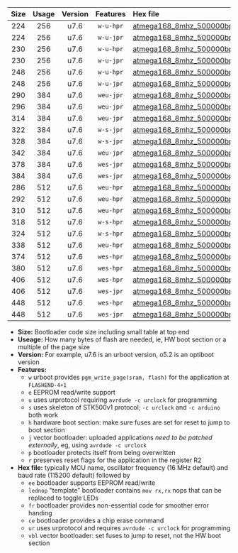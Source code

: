 |Size|Usage|Version|Features|Hex file|
|:-:|:-:|:-:|:-:|:--|
|224|256|u7.6|`w-u-hpr`|[atmega168_8mhz_500000bps_ur.hex](https://raw.githubusercontent.com/stefanrueger/urboot/main/atmega168_8mhz_500000bps_ur.hex)|
|224|256|u7.6|`w-u-jpr`|[atmega168_8mhz_500000bps_ur_vbl.hex](https://raw.githubusercontent.com/stefanrueger/urboot/main/atmega168_8mhz_500000bps_ur_vbl.hex)|
|230|256|u7.6|`w-u-hpr`|[atmega168_8mhz_500000bps_lednop_ur.hex](https://raw.githubusercontent.com/stefanrueger/urboot/main/atmega168_8mhz_500000bps_lednop_ur.hex)|
|230|256|u7.6|`w-u-jpr`|[atmega168_8mhz_500000bps_lednop_ur_vbl.hex](https://raw.githubusercontent.com/stefanrueger/urboot/main/atmega168_8mhz_500000bps_lednop_ur_vbl.hex)|
|248|256|u7.6|`w-u-hpr`|[atmega168_8mhz_500000bps_lednop_fr_ur.hex](https://raw.githubusercontent.com/stefanrueger/urboot/main/atmega168_8mhz_500000bps_lednop_fr_ur.hex)|
|248|256|u7.6|`w-u-jpr`|[atmega168_8mhz_500000bps_lednop_fr_ur_vbl.hex](https://raw.githubusercontent.com/stefanrueger/urboot/main/atmega168_8mhz_500000bps_lednop_fr_ur_vbl.hex)|
|290|384|u7.6|`weu-jpr`|[atmega168_8mhz_500000bps_ee_ur_vbl.hex](https://raw.githubusercontent.com/stefanrueger/urboot/main/atmega168_8mhz_500000bps_ee_ur_vbl.hex)|
|296|384|u7.6|`weu-jpr`|[atmega168_8mhz_500000bps_ee_lednop_ur_vbl.hex](https://raw.githubusercontent.com/stefanrueger/urboot/main/atmega168_8mhz_500000bps_ee_lednop_ur_vbl.hex)|
|314|384|u7.6|`weu-jpr`|[atmega168_8mhz_500000bps_ee_lednop_fr_ur_vbl.hex](https://raw.githubusercontent.com/stefanrueger/urboot/main/atmega168_8mhz_500000bps_ee_lednop_fr_ur_vbl.hex)|
|322|384|u7.6|`w-s-jpr`|[atmega168_8mhz_500000bps_vbl.hex](https://raw.githubusercontent.com/stefanrueger/urboot/main/atmega168_8mhz_500000bps_vbl.hex)|
|328|384|u7.6|`w-s-jpr`|[atmega168_8mhz_500000bps_lednop_vbl.hex](https://raw.githubusercontent.com/stefanrueger/urboot/main/atmega168_8mhz_500000bps_lednop_vbl.hex)|
|342|384|u7.6|`weu-jpr`|[atmega168_8mhz_500000bps_ee_lednop_fr_ce_ur_vbl.hex](https://raw.githubusercontent.com/stefanrueger/urboot/main/atmega168_8mhz_500000bps_ee_lednop_fr_ce_ur_vbl.hex)|
|378|384|u7.6|`wes-jpr`|[atmega168_8mhz_500000bps_ee_vbl.hex](https://raw.githubusercontent.com/stefanrueger/urboot/main/atmega168_8mhz_500000bps_ee_vbl.hex)|
|384|384|u7.6|`wes-jpr`|[atmega168_8mhz_500000bps_ee_lednop_vbl.hex](https://raw.githubusercontent.com/stefanrueger/urboot/main/atmega168_8mhz_500000bps_ee_lednop_vbl.hex)|
|286|512|u7.6|`weu-hpr`|[atmega168_8mhz_500000bps_ee_ur.hex](https://raw.githubusercontent.com/stefanrueger/urboot/main/atmega168_8mhz_500000bps_ee_ur.hex)|
|292|512|u7.6|`weu-hpr`|[atmega168_8mhz_500000bps_ee_lednop_ur.hex](https://raw.githubusercontent.com/stefanrueger/urboot/main/atmega168_8mhz_500000bps_ee_lednop_ur.hex)|
|310|512|u7.6|`weu-hpr`|[atmega168_8mhz_500000bps_ee_lednop_fr_ur.hex](https://raw.githubusercontent.com/stefanrueger/urboot/main/atmega168_8mhz_500000bps_ee_lednop_fr_ur.hex)|
|318|512|u7.6|`w-s-hpr`|[atmega168_8mhz_500000bps.hex](https://raw.githubusercontent.com/stefanrueger/urboot/main/atmega168_8mhz_500000bps.hex)|
|324|512|u7.6|`w-s-hpr`|[atmega168_8mhz_500000bps_lednop.hex](https://raw.githubusercontent.com/stefanrueger/urboot/main/atmega168_8mhz_500000bps_lednop.hex)|
|338|512|u7.6|`weu-hpr`|[atmega168_8mhz_500000bps_ee_lednop_fr_ce_ur.hex](https://raw.githubusercontent.com/stefanrueger/urboot/main/atmega168_8mhz_500000bps_ee_lednop_fr_ce_ur.hex)|
|374|512|u7.6|`wes-hpr`|[atmega168_8mhz_500000bps_ee.hex](https://raw.githubusercontent.com/stefanrueger/urboot/main/atmega168_8mhz_500000bps_ee.hex)|
|380|512|u7.6|`wes-hpr`|[atmega168_8mhz_500000bps_ee_lednop.hex](https://raw.githubusercontent.com/stefanrueger/urboot/main/atmega168_8mhz_500000bps_ee_lednop.hex)|
|406|512|u7.6|`wes-hpr`|[atmega168_8mhz_500000bps_ee_lednop_fr.hex](https://raw.githubusercontent.com/stefanrueger/urboot/main/atmega168_8mhz_500000bps_ee_lednop_fr.hex)|
|406|512|u7.6|`wes-jpr`|[atmega168_8mhz_500000bps_ee_lednop_fr_vbl.hex](https://raw.githubusercontent.com/stefanrueger/urboot/main/atmega168_8mhz_500000bps_ee_lednop_fr_vbl.hex)|
|448|512|u7.6|`wes-hpr`|[atmega168_8mhz_500000bps_ee_lednop_fr_ce.hex](https://raw.githubusercontent.com/stefanrueger/urboot/main/atmega168_8mhz_500000bps_ee_lednop_fr_ce.hex)|
|448|512|u7.6|`wes-jpr`|[atmega168_8mhz_500000bps_ee_lednop_fr_ce_vbl.hex](https://raw.githubusercontent.com/stefanrueger/urboot/main/atmega168_8mhz_500000bps_ee_lednop_fr_ce_vbl.hex)|

- **Size:** Bootloader code size including small table at top end
- **Useage:** How many bytes of flash are needed, ie, HW boot section or a multiple of the page size
- **Version:** For example, u7.6 is an urboot version, o5.2 is an optiboot version
- **Features:**
  + `w` urboot provides `pgm_write_page(sram, flash)` for the application at `FLASHEND-4+1`
  + `e` EEPROM read/write support
  + `u` uses urprotocol requiring `avrdude -c urclock` for programming
  + `s` uses skeleton of STK500v1 protocol; `-c urclock` and `-c arduino` both work
  + `h` hardware boot section: make sure fuses are set for reset to jump to boot section
  + `j` vector bootloader: uploaded applications *need to be patched externally*, eg, using `avrdude -c urclock`
  + `p` bootloader protects itself from being overwritten
  + `r` preserves reset flags for the application in the register R2
- **Hex file:** typically MCU name, oscillator frequency (16 MHz default) and baud rate (115200 default) followed by
  + `ee` bootloader supports EEPROM read/write
  + `lednop` "template" bootloader contains `mov rx,rx` nops that can be replaced to toggle LEDs
  + `fr` bootloader provides non-essential code for smoother error handing
  + `ce` bootloader provides a chip erase command
  + `ur` uses urprotocol and requires `avrdude -c urclock` for programming
  + `vbl` vector bootloader: set fuses to jump to reset, not the HW boot section
